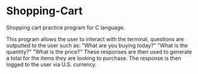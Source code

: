 # Shopping-Cart

Shopping cart practice program for C language.

This program allows the user to interact with the terminal, questions are outputted to the user such as:
"What are you buying today?"
"What is the quantity?"
"What is the price?"
These responses are then used to generate a total for the items they are looking to purchase.
The response is then logged to the user via U.S. currency.
